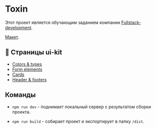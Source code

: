 # Toxin

Этот проект является обучающим заданием компании [Fullstack-development](https://www.fullstack-development.com/).

[Макет](https://www.figma.com/file/BaJ0Bd2R8aON4Kb3NhftNl/FSD-frontend-education-program.-The-2nd-task-(Copy)?node-id=1%3A259).

## 📄 Cтраницы ui-kit

- [Colors & types]()  
- [Form elements]()  
- [Cards]()  
- [Header & footers]()

## Команды

- `npm run dev` - поднимает локальный сервер с результатом cборки проекта.

- `npm run build` - собирает проект и экспортирует в папку `/dist`.
